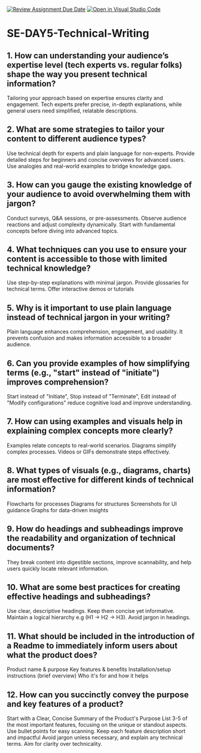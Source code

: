 [![Review Assignment Due Date](https://classroom.github.com/assets/deadline-readme-button-22041afd0340ce965d47ae6ef1cefeee28c7c493a6346c4f15d667ab976d596c.svg)](https://classroom.github.com/a/zsAR-pyY)
[![Open in Visual Studio Code](https://classroom.github.com/assets/open-in-vscode-2e0aaae1b6195c2367325f4f02e2d04e9abb55f0b24a779b69b11b9e10269abc.svg)](https://classroom.github.com/online_ide?assignment_repo_id=18938920&assignment_repo_type=AssignmentRepo)
# SE-DAY5-Technical-Writing
## 1. How can understanding your audience’s expertise level (tech experts vs. regular folks) shape the way you present technical information?
Tailoring your approach based on expertise ensures clarity and engagement. Tech experts prefer precise, in-depth explanations, while general users need simplified, relatable descriptions.

## 2. What are some strategies to tailor your content to different audience types?
Use technical depth for experts and plain language for non-experts.
Provide detailed steps for beginners and concise overviews for advanced users.
Use analogies and real-world examples to bridge knowledge gaps.
## 3. How can you gauge the existing knowledge of your audience to avoid overwhelming them with jargon?
Conduct surveys, Q&A sessions, or pre-assessments.
Observe audience reactions and adjust complexity dynamically.
Start with fundamental concepts before diving into advanced topics.
## 4. What techniques can you use to ensure your content is accessible to those with limited technical knowledge?
Use step-by-step explanations with minimal jargon.
Provide glossaries for technical terms.
Offer interactive demos or tutorials 
## 5. Why is it important to use plain language instead of technical jargon in your writing?
Plain language enhances comprehension, engagement, and usability. It prevents confusion and makes information accessible to a broader audience.

## 6. Can you provide examples of how simplifying terms (e.g., "start" instead of "initiate") improves comprehension?
Start instead of "Initiate", Stop instead of "Terminate", Edit instead of "Modify configurations" reduce cognitive load and improve understanding.

## 7. How can using examples and visuals help in explaining complex concepts more clearly?
Examples relate concepts to real-world scenarios.
Diagrams simplify complex processes.
Videos or GIFs demonstrate steps effectively.

## 8. What types of visuals (e.g., diagrams, charts) are most effective for different kinds of technical information?
Flowcharts for processes
Diagrams for structures
Screenshots for UI guidance
Graphs for data-driven insights

## 9. How do headings and subheadings improve the readability and organization of technical documents?
They break content into digestible sections, improve scannability, and help users quickly locate relevant information.

## 10. What are some best practices for creating effective headings and subheadings?
Use clear, descriptive headings.
Keep them concise yet informative.
Maintain a logical hierarchy e.g (H1 → H2 → H3).
Avoid jargon in headings.
## 11. What should be included in the introduction of a Readme to immediately inform users about what the product does?
Product name & purpose
Key features & benefits
Installation/setup instructions (brief overview)
Who it's for and how it helps
## 12. How can you succinctly convey the purpose and key features of a product?
Start with a Clear, Concise Summary of the Product's Purpose
List 3-5 of the most important features, focusing on the unique or standout aspects.
Use bullet points for easy scanning.
Keep each feature description short and impactful
Avoid jargon unless necessary, and explain any technical terms.
Aim for clarity over technicality.

